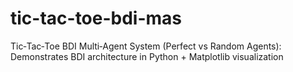 # tic-tac-toe-bdi-mas
Tic‑Tac‑Toe BDI Multi‑Agent System (Perfect vs Random Agents): Demonstrates BDI architecture in Python + Matplotlib visualization
